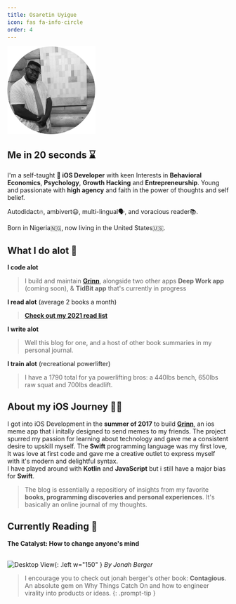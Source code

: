```yaml
---
title: Osaretin Uyigue
icon: fas fa-info-circle
order: 4
---
```


<!-- > Add Markdown syntax content to file `_tabs/about.md`{: .filepath } and it will show up on this page.
{: .prompt-tip } -->

<img src="/assets/img/avatar.png" width="200" height="200">


## Me in 20 seconds ⌛️

I'm a self-taught ** iOS Developer** with keen Interests in **Behavioral Economics**, **Psychology**, **Growth Hacking** and **Entrepreneurship**. Young and passionate with **high agency** and faith in the power of thoughts and self belief.

Autodidact🔥, ambivert😃, multi-lingual🗣️, and voracious reader📚.

Born in Nigeria🇳🇬, now living in the United States🇺🇸.


## What I do alot 🔁

**I code alot** 
> I build and maintain [**Grinn**](http://itunes.apple.com/us/app/grinn/id1430380304/?ls=1&mt=8), alongside two other apps **Deep Work app** (coming soon), & **TidBit app** that's currently in progress

**I read alot** (average 2 books a month)
> [**Check out my 2021 read list**](https://samisays11.github.io/posts/My-2021-Readlist)


**I write alot**
> Well this blog for one, and a host of other book summaries in my personal journal.

**I train alot** (recreational powerlifter)
> I have a 1790 total for ya powerlifting bros: a 440lbs bench, 650lbs raw squat and 700lbs deadlift.


## About my iOS Journey 👨‍💻

 I got into iOS Development in the **summer of 2017** to build [**Grinn**](http://itunes.apple.com/us/app/grinn/id1430380304/?ls=1&mt=8), an ios meme app that i initally designed to send memes to my friends. The project spurred my passion for learning about technology and gave me a consistent desire to upskill myself. The **Swift** programming language was my first love, It was love at first code and gave me a creative outlet to express myself with it's modern and delightful syntax.  
 I have played around with **Kotlin** and **JavaScript** but i still have a major bias for **Swift**.

> The blog is essentially a repositiory of insights from my favorite **books, programming discoveries and personal experiences**. It's basically an online journal of my thoughts.
<!-- {: .prompt-tip } -->

## Currently Reading 📖

**The Catalyst: How to change anyone's mind**
 <br/><br/>

![Desktop View](https://executiveeducation.wharton.upenn.edu/wp-content/uploads/2020/02/2003-the-catalyst-how-to-change-anyones-mind-600.jpg){: .left w="150" }
 _By Jonah Berger_


> I encourage you to check out jonah berger's other book: **Contagious**. An absolute gem on Why Things Catch On and how to engineer virality into products or ideas. 
{: .prompt-tip }


<!-- I like to think of myself as a knowledge athlete. I have mastered the art of continous learning, probably why I'm drawn to the tech industry (there's always something to learn). I'm a master of the flow state, inversion & high agency, student of logic and reasoning and when i'm not laughing i'm probably sleeping. -->
<!-- 
**I'm a Solo-tasker**: I’m into only one thing at a time, I hyper-focus on the target till completion, whether that takes hours, months, or even years. I enjoy chunking and sequentially tackling challenges (probaly why i enjoy programming in general).

**I'm overly optimistic**: I'm very optimistic about the future but pessimistic about the present. I always feel like in a long en -->




<!-- 
I think very long-term and future-focused. Even as a teenager, when friends would tease me for not having tattoos or piercings, I never got them because my first thought is, “Will I want that when I’m 80?” If not, then why do it? My present life is in service of my future self. I tend to do things for my future, not my present.
I like women. Almost all of my best friends are women. Gender stereotypes bristle me.
I’m wary of anything that feels like addiction. Whether drinking, phone/internet use, playing games, or whatever — if people tend to get an unhealthy addiction to it, I avoid it.
I care deeply about very little. I’m committed to just a few people and a few interests. Everything else, I keep away. (See “hell yeah or no”.) It’s a simple and sincere life.
I walk away — to a fault. I’m not a fighter. When something’s not to my liking — or if something gets too confrontational or antagonistic — I just leave. Since I’m happy being alone, the bar is set really high to make me engage with a person or situation that I’m not enjoying.
I’m deliberate. I don’t believe in the “I can’t help the way I am” approach to life. Only dead fish go with the flow. I change who I am to get what I want, instead of the other way around.
I hate noise. I’m always seeking silence. I don’t like crowds, cities, bars, parties, streets, etc. I damaged my hearing at a concert when I was 13, with a loud ringing ever since, so I don’t know if it’s due to that or not, but in a crowd I can’t pick out one voice from another. So meeting people in noisy places is pointless, since I can’t understand what anyone is saying. It’s another reason I prefer quiet one-on-one conversations. I even go to the gym late at night, after they close, so I can work out in silence.
I hate to waste a single hour. I feel the precious value of time, most of the time. I imagine my time as worth $1000 an hour, and ask myself what’s worth $1000. Watching a TV show? Absolutely not. (“Game of Thrones” was 70 hours, so would have cost $70,000 to watch.) Social media? Absolutely not. Focused learning or creating? Yep! Being with my kid? Always. -->



<!-- ## A little More

Master of the flow state, inversion & high agency.

Student of logic and reasoning.

When i'm not laughing i'm probably sleeping. -->



<!-- ## Oh, Hello There 👋 
## Welcome to my Blog


 **I am Osas**, \
 an  iOS Developer with a keen Interest on **Behavioral Economics, All things-Psychology and Growth Hacking.** \
 I got into programming in the summer of 2017 to build [**Grinn**](http://itunes.apple.com/us/app/grinn/id1430380304/?ls=1&mt=8) an ios app that i wanted to design to make me and my buddy laugh at silly memes. The project spured my passion for learning about technology and drove me down a path of consistent desire to upskill myself so i could keep building virtually appealing softwares. \
 I find great joy in creating delightful user expriences through native ios apps.\
 And when I'm not programming you will probably find me geeking out on a book or something related to choice architecture, growth hacking or lifting heavy weights in rags 😂 

 > This blog is a repositiory of insights from my favorite **books, personal discoveries and programming tutorials**; an attempt to document personal evolution in public.
{: .prompt-tip } -->

<!-- 
> This is a very long line that will still be quoted properly when it wraps. Oh boy let's keep writing to make sure this is long enough to actually wrap for everyone. Oh, you can *put* **Markdown** into a blockquote.  -->



<!-- > Currently learning **NodeJS** so I will be documenting that journey
{: .prompt-tip } -->
